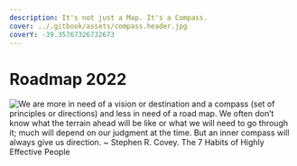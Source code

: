 ```yaml
---
description: It's not just a Map. It's a Compass.
cover: ../.gitbook/assets/compass.header.jpg
coverY: -39.35767326732673
---
```


# Roadmap 2022

![We are more in need of a vision or destination and a compass (set of principles or directions) and less in need of a road map. We often don’t know what the terrain ahead will be like or what we will need to go through it; much will depend on our judgment at the time. But an inner compass will always give us direction.
\~ Stephen R. Covey. The 7 Habits of Highly Effective People](<../.gitbook/assets/Roadmap 2022.png>)
